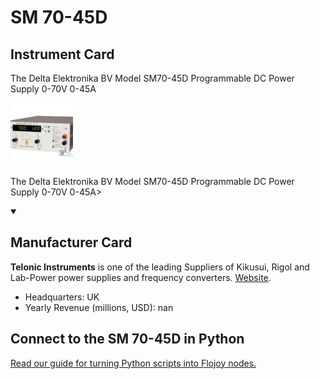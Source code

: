 
# SM 70-45D

## Instrument Card

<div className="flex">

<div>

The Delta Elektronika BV Model SM70-45D Programmable DC Power Supply 0-70V 0-45A

</div>

![](./SM-70-45D.jpg)

</div>

The Delta Elektronika BV Model SM70-45D Programmable DC Power Supply 0-70V 0-45A>

<details open>
<summary><h2>Manufacturer Card</h2></summary>

**Telonic Instruments** is one of the leading Suppliers of Kikusui, Rigol and Lab-Power power supplies and frequency converters. <a href="https://telonic.co.uk/jg/wp-content/uploads/2021/05/Delta-SM800-Product-Manual.pdf">Website</a>.

<ul>
  <li>Headquarters: UK</li>
  <li>Yearly Revenue (millions, USD): nan</li>
</ul>
</details>

## Connect to the SM 70-45D in Python

[Read our guide for turning Python scripts into Flojoy nodes.](https://docs.flojoy.ai/custom-nodes/creating-custom-node/)



